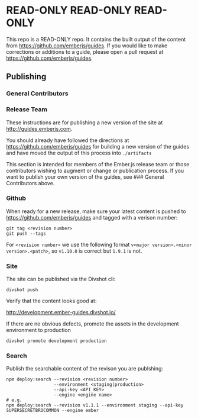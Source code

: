 # READ-ONLY READ-ONLY READ-ONLY

This repo is a READ-ONLY repo. It contains the built output of the content
from https://github.com/emberjs/guides. If you would like to make corrections
or additions to a guide, please open a pull request at
https://github.com/emberjs/guides.

## Publishing
### General Contributors

### Release Team
These instructions are for publishing a new version of the site at http://guides.emberjs.com.

You should already have followed the directions at https://github.com/emberjs/guides for building
a new version of the guides and have moved the output of this process into `./artifacts`

This section is intended for members of the Ember.js release team or those contributors wishing to augment or
change or publication process. If you want to publish your own version of the guides, see ### General Contributors
above.

### Github
When ready for a new release, make sure your latest content is pushed to https://github.com/emberjs/guides and tagged with a verison number:

```
git tag <revision number>
git push --tags
```

For `<revision number>` we use the following format `v<major version>.<minor version>.<patch>`, so
`v1.10.0` is correct but `1.9.1` is not.

### Site
The site can be published via the Divshot cli:

```shell
divshot push
```

Verify that the content looks good at:

http://development.ember-guides.divshot.io/<revision number>

If there are no obvious defects, promote the assets in the development environment to production


```shell
divshot promote development production
```

### Search
Publish the searchable content of the revison you are publshing:

```shell
npm deploy:search --revision <revision number>
                  --environment <staging|production>
                  --api-key <API_KEY>
                  --engine <engine name>
# e.g.
npm deploy:search --revision v1.1.1 --environment staging --api-key SUPERSECRETBROCOMMON --engine ember
```
